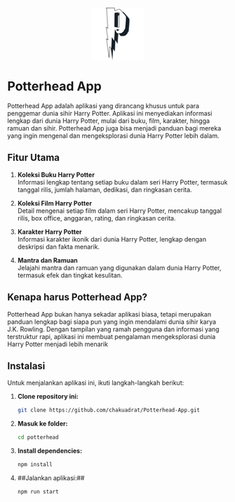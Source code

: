 <p align="center">
  <img src="./assets/logo.png" alt="Potterhead App Logo" width="120"/>
</p>

# Potterhead App
Potterhead App adalah aplikasi yang dirancang khusus untuk para penggemar dunia sihir Harry Potter. Aplikasi ini menyediakan informasi lengkap dari dunia Harry Potter, mulai dari buku, film, karakter, hingga ramuan dan sihir. Potterhead App juga bisa menjadi panduan bagi mereka yang ingin mengenal dan mengeksplorasi dunia Harry Potter lebih dalam.

## Fitur Utama

1. **Koleksi Buku Harry Potter**  
   Informasi lengkap tentang setiap buku dalam seri Harry Potter, termasuk tanggal rilis, jumlah halaman, dedikasi, dan ringkasan cerita.

2. **Koleksi Film Harry Potter**  
   Detail mengenai setiap film dalam seri Harry Potter, mencakup tanggal rilis, box office, anggaran, rating, dan ringkasan cerita.

3. **Karakter Harry Potter**  
   Informasi karakter ikonik dari dunia Harry Potter, lengkap dengan deskripsi dan fakta menarik.

4. **Mantra dan Ramuan**  
   Jelajahi mantra dan ramuan yang digunakan dalam dunia Harry Potter, termasuk efek dan tingkat kesulitan.

## Kenapa harus Potterhead App?
Potterhead App bukan hanya sekadar aplikasi biasa, tetapi merupakan panduan lengkap bagi siapa pun yang ingin mendalami dunia sihir karya J.K. Rowling. Dengan tampilan yang ramah pengguna dan informasi yang terstruktur rapi, aplikasi ini membuat pengalaman mengeksplorasi dunia Harry Potter menjadi lebih menarik

## Instalasi

Untuk menjalankan aplikasi ini, ikuti langkah-langkah berikut:

1. **Clone repository ini:**
   ```bash
   git clone https://github.com/chakuadrat/Potterhead-App.git

2. **Masuk ke folder:**
   ```bash
   cd potterhead

3. **Install dependencies:**
   ```bash
   npm install

4. ##Jalankan aplikasi:##
   ```bash
   npm run start
